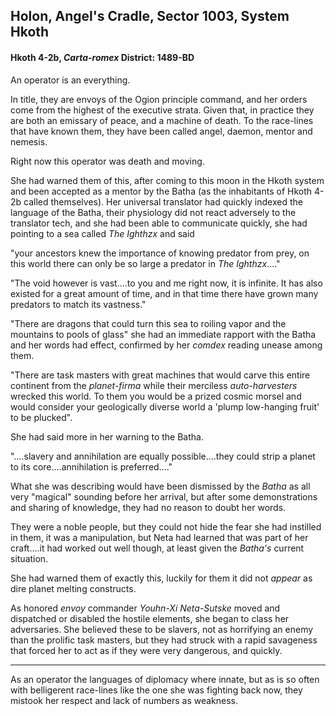 ## Holon, Angel's Cradle, Sector 1003, System Hkoth

#### Hkoth 4-2b, _Carta-romex_ District: 1489-BD

An operator is an everything.

In title, they are envoys of the Ogion principle command, and her orders come from the highest of the executive strata. Given that, in practice they are both an emissary of peace, and a machine of death. To the race-lines that have known them, they have been called angel, daemon, mentor and nemesis.

Right now this operator was death and moving.

She had warned them of this, after coming to this moon in the Hkoth system and been accepted as a mentor by the Batha (as the inhabitants of Hkoth 4-2b called themselves). Her universal translator had quickly indexed the language of the Batha, their physiology did not react adversely to the translator tech, and she had been able to communicate quickly, she had pointing to a sea called _The Ighthzx_ and said

"your ancestors knew the importance of knowing predator from prey, on this world there can only be so large a predator in _The Ighthzx_...."

"The void however is vast....to you and me right now, it is infinite. It has also existed for a great amount of time, and in that time there have grown many predators to match its vastness."

"There are dragons that could turn this sea to roiling vapor and the mountains to pools of glass" she had an immediate rapport with the Batha and her words had effect, confirmed by her _comdex_ reading unease among them.

"There are task masters with great machines that would carve this entire continent from the _planet-firma_ while their merciless _auto-harvesters_ wrecked this world. To them you would be a prized cosmic morsel and would consider your geologically diverse world a 'plump low-hanging fruit' to be plucked".

She had said more in her warning to the Batha.

"....slavery and annihilation are equally possible....they could strip a planet to its core....annihilation is preferred...."

What she was describing would have been dismissed by the _Batha_ as all very "magical" sounding before her arrival, but after some demonstrations and sharing of knowledge, they had no reason to doubt her words.

They were a noble people, but they could not hide the fear she had instilled in them, it was a manipulation, but Neta had learned that was part of her craft....it had worked out well though, at least given the _Batha's_ current situation.

She had warned them of exactly this, luckily for them it did not _appear_ as dire planet melting constructs.

As honored _envoy_ commander _Youhn-Xi Neta-Sutske_ moved and dispatched or disabled the hostile elements, she began to class her adversaries. She believed these to be slavers, not as horrifying an enemy than the prolific task masters, but they had struck with a rapid savageness that forced her to act as if they were very dangerous, and quickly.







______________________________________

As an operator the languages of diplomacy where innate, but as is so often with belligerent race-lines like the one she was fighting back now, they mistook her respect and lack of numbers as weakness.
